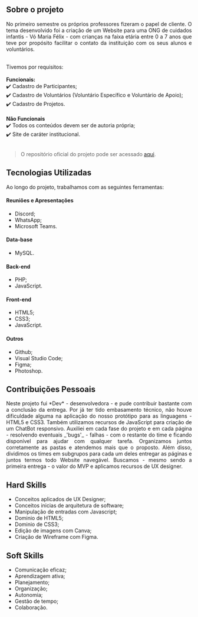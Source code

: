 ## Sobre o projeto 

<div align="justify">
No primeiro semestre os próprios professores fizeram o papel de cliente. O tema desenvolvido foi a criação de um Website para uma ONG de cuidados infantis - Vó Maria Félix - com crianças na faixa etária entre 0 a 7 anos que teve por propósito facilitar o contato da instituição com os seus alunos e voluntários. 
<div><br>

Tivemos por requisitos:<br>
<br>
**Funcionais:**<br>
✔️ Cadastro de Participantes;<br>
✔️ Cadastro de Voluntários (Voluntário Específico e Voluntário de Apoio);<br>
✔️ Cadastro de Projetos.<br>
<br>
**Não Funcionais**<br>
✔️ Todos os conteúdos devem ser de autoria própria;<br>
✔️ Site de caráter institucional.<br>
<br>
> O repositório oficial do projeto pode ser acessado [aqui](https://github.com/DeskwarePI/API-VoMariaFelix).


## Tecnologias Utilizadas
Ao longo do projeto, trabalhamos com as seguintes ferramentas:
<br>
   <h4 align="left">Reuniões e Apresentações</h4> 
   
  - Discord; <br> 
  - WhatsApp; <br> 
  - Microsoft Teams.
 
   <h4 align="left">Data-base</h4>  
 
   - MySQL. 

   <h4 align="left">Back-end </h4>  
  
  - PHP;
  - JavaScript.
  
   <h4 align="left">Front-end </h4>  
 
  - HTML5; 
  - CSS3;
  - JavaScript.
  
   <h4 align="left">Outros</h4>  
 
  - Github;
  - Visual Studio Code;
  - Figma;
  - Photoshop.

## Contribuições Pessoais
<div align="justify">
Neste projeto fui *Dev* - desenvolvedora - e pude contribuir bastante com a conclusão da entrega. Por já ter tido embasamento técnico, não houve dificuldade alguma na aplicação do nosso protótipo para as linguagens - HTML5 e CSS3. Também utilizamos recursos de JavaScript para criação de um ChatBot responsivo. Auxiliei em cada fase do projeto e em cada página - resolvendo eventuais _'bugs'_ - falhas - com o restante do time e ficando disponível para ajudar com qualquer tarefa. Organizamos juntos corretamente as pastas e atendemos mais que o proposto. Além disso, dividimos os times em subgrupos para cada um deles entregar as páginas e juntos termos todo Website navegável. Buscamos - mesmo sendo a primeira entrega - o valor do MVP e aplicamos recursos de UX designer.
<div>

## Hard Skills
- Conceitos aplicados de UX Designer;<br>
- Conceitos inicias de arquitetura de software; <br>
- Manipulação de entradas com Javascript; <br>
- Dominio de HTML5; <br>
- Dominio de CSS3; <br>
- Edição de imagens com Canva; <br>
- Criação de Wireframe com Figma. <br>

## Soft Skills
 - Comunicação eficaz; <br>
 - Aprendizagem ativa; <br>
 - Planejamento; <br>
 - Organização; <br>
 - Autonomia; <br>
 - Gestão de tempo; <br>
 - Colaboração. <br>
